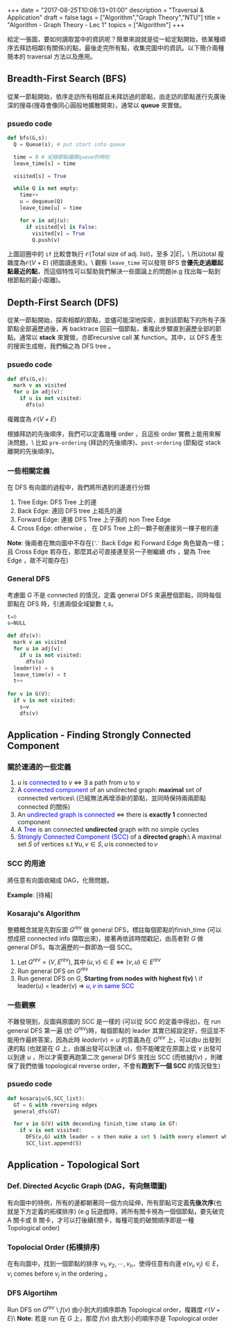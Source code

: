+++
date =  "2017-08-25T10:08:13+01:00"
description = "Traversal & Application"
draft = false
tags = ["Algorithm","Graph Theory","NTU"]
title =  "Algorithm - Graph Theory - Lec 1"
topics = ["Algorithm"]
+++

給定一張圖，要如何讀取當中的資訊呢？簡單來說就是從一給定點開始，依某種順序去拜訪相鄰(有關係)的點，最後走完所有點，收集完圖中的資訊。以下簡介兩種簡本的 traversal 方法以及應用。

<!--more-->

## Breadth-First Search (BFS)
從某一節點開始，依序走訪所有相鄰且未拜訪過的節點，由走訪的節點進行先廣後深的搜尋(搜尋會像同心圓般地擴散開來)，通常以 **queue** 來實做。

### psuedo code

```python
def bfs(G,s):
  Q = Queue(s); # put start into queue

  time = 0 # 紀錄節點離開queue的時刻
  leave_time[s] = time

  visited[s] = True

  while Q is not empty:
    time++
    u = dequeue(Q)
    leave_time[u] = time

    for v in adj(u):
      if visited[v] is False:
        visited[v] = True
        Q.push(v)
```
上圖迴圈中的 `if` 比較會執行 <span>$\mathcal{O}(\text{Total size of adj. list})$</span>，至多 <span>$2|E|$</span>，\\
所以total 複雜度為<span>$\mathcal{O}(V+E)$</span> (把圖讀進來)。\\
觀察 `leave_time` 可以發現 BFS 會**優先走過離起點最近的點**，而這個特性可以幫助我們解決一些圖論上的問題(e.g 找出每一點到根節點的最小距離)。

## Depth-First Search (DFS)
從某一節點開始，探索相鄰的節點，並儘可能深地探索，直到該節點下的所有子孫節點全部遍歷過後，再 backtrace 回前一個節點，重複此步驟直到遍歷全部的節點。通常以 **stack** 來實做，亦即recursive call 某 function。其中，以 DFS 產生的搜索生成樹，我們稱之為 DFS tree 。

### psuedo code

```python 
def dfs(G,v):
  mark v as visited
  for u in adj(v):
    if u is not visited:
      dfs(u)
```
複雜度為 <span>$\mathcal{O}(V+E)$</span>

根據拜訪的先後順序，我們可以定義幾種 order ，且這些 order 實務上能用來解決問題，\\
比如 `pre-ordering` (拜訪的先後順序)、`post-ordering` (節點從 stack 離開的先後順序)。

### 一些相關定義
在 DFS 有向圖的過程中，我們將所遇到的邊進行分類

1. Tree Edge: DFS Tree 上的邊
2. Back Edge: 連回 DFS tree 上祖先的邊
3. Forward Edge: 連接 DFS Tree 上子孫的 non Tree Edge
4. Cross Edge: otherwise ， 在 DFS Tree 上的一顆子樹連接另一棵子樹的邊

**Note**: 後兩者在無向圖中不存在(<span>$\because$</span> Back Edge 和 Forward Edge 角色變為一樣；且 Cross Edge 若存在，那麼其必可直接連至另一子樹繼續 dfs ，變為 Tree Edge ，故不可能存在)

### General DFS
考慮圖 <span>$G$</span> 不是 connected 的情況，定義 general DFS 來遍歷個節點，同時每個節點在 DFS 時，引進兩個全域變數 <span>$t,s$</span>。
```python
t=0
s=NULL

def dfs(v):
  mark v as visited
  for u in adj[v]:
    if u is not visited:
      dfs(u)
  leader(v) = s
  leave_time(v) = t
  t++
  
for v in G(V):
  if v is not visited:
    s=v
    dfs(v)
```
## Application - Finding Strongly Connected Component
### 關於連通的一些定義
1. <span>$u$</span> is <span style="color:blue"> connected </span> to <span>$v$</span> <span>$\Leftrightarrow$</span> <span>$\exists$</span> a path from <span>$u$</span> to <span>$v$</span>
2. A <span style="color:blue"> connected component</span> of an undirected graph: **maximal** set of connected vertices\\
(已經無法再增添新的節點，並同時保持兩兩節點 connected 的關係)
3. An <span style="color:blue"> undirected graph is connected </span> <span>$\Leftrightarrow$</span> there is **exactly 1** connected component
4. A <span style="color:blue"> Tree </span> is an connected **undirected** graph with no simple cycles
5. <span style="color:blue"> Strongly Connected Component (SCC)</span> of a **directed graph**:\\
  A maximal set <span>$S$</span> of vertices s.t <span>$\forall u,v \in S, u \,
  \text{is connected to}\, v$</span>

### SCC 的用途
將任意有向圖收縮成 DAG，化簡問題。

**Example**: [待補]

### Kosaraju's Algorithm
整體概念就是先對反圖 <span>$G^{rev}$</span> 做 general DFS，標註每個節點的finish_time (可以想成把 connected info 擷取出來)，接著再依該時間戳記，由高者對 <span>$G$</span> 做 general DFS，每次遍歷的一群即為一個 SCC。

1. Let <span>$G^{rev} = (V,E^{rev}), \text{其中} \, (u,v) \in E \Leftrightarrow (v,u) \in E^{rev}$</span>
2. Run general DFS on <span>$G^{rev}$</span>
3. Run general DFS on <span>$G$</span>, **Starting from nodes with highest f(v)** \\
  if leader(u) = leader(v) <span>$\Rightarrow$ </span> <span style="color:blue"> <span>$u,v$</span> in same SCC</span>

### 一些觀察
不難發現到，反圖與原圖的 SCC 是一樣的 (可以從 SCC 的定義中得出)，在 run general DFS 第一遍 (於 <span>$G^{rev}$</span>)時，每個節點的 leader 其實已經設定好，但這並不能用作最終答案，因為此時 <span>$leader(v) = u$</span> 的意義為在 <span>$G^{rev}$</span> 上，可以由<span>$u$</span> 出發到達的點 (也就是在 <span>$G$</span> 上，由誰出發可以到達 <span>$u$</span>)，但不能確定在原圖上從 <span>$v$</span> 出發可以到達 <span>$u$</span> ，所以才需要再跑第二次 general DFS 來找出 SCC (而依據<span>$f(v)$</span> ，則確保了我們依循 topological reverse order，不會有**跑到下一個 SCC** 的情況發生)

### psuedo code
```python
def kosaraju(G,SCC_list):
  GT = G with reversing edges
  general_dfs(GT)

  for v in G(V) with decending finish_time stamp in GT:
    if v is not visited:
      DFS(v,G) with leader = v then make a set S (with every element whose leader is v)
      SCC_list.append(S)

```

## Application - Topological Sort
### Def. Directed Acyclic Graph (DAG，有向無環圖)
有向圖中的特例，所有的邊都朝著同一個方向延伸，所有節點可定義**先後次序**(也就是下方定義的拓樸排序)
(e.g 玩遊戲時，將所有關卡視為一個個節點，要先破完 A 關卡或 B 關卡，才可以打後續E關卡，每種可能的破關順序即是一種 Topological order)

### Topolocial Order (拓樸排序)
在有向圖中，找到一個節點的排序 <span>$v_1,v_2,\cdots,v_n$</span>，使得任意有向邊
<span>$e(v_i,v_j) \in E$</span>， <span>$v_i$</span> comes before <span>$v_j$</span> in the ordering 。

### DFS Algortihm
Run DFS on <span>$G^{rev}$</span> \\
<span>$f(v)$</span> 由小到大的順序即為 Topological order，複雜度
<span>$\mathcal{O}(V+E)$</span>\\
**Note**: 若是 run 在 <span>$G$</span> 上，那麼 <span>$f(v)$</span> 由大到小的順序亦是 Topological order
